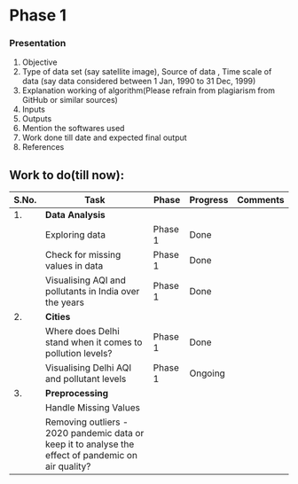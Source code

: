 # Phase 1

### Presentation
1. Objective
2. Type of data set (say satellite image), Source of data , Time scale of data  (say data considered between 1 Jan, 1990 to 31 Dec, 1999)
3. Explanation working of algorithm(Please refrain from plagiarism from GitHub or similar sources)
4. Inputs
5. Outputs
6. Mention the softwares used
7. Work done till date and expected final output
8. References

## Work to do(till now):
| S.No. | Task | Phase | Progress | Comments |
|-|-|-|-|-|
| 1. | **Data Analysis** |  |  |  |
|  | Exploring data | Phase 1 | Done |  |
|  | Check for missing values in data | Phase 1 | Done |  |
|  | Visualising AQI and pollutants in India over the years | Phase 1 | Done |  |
| 2. | **Cities** |  |  |  |
|  | Where does Delhi stand when it comes to pollution levels? | Phase 1 | Done |  |
|  | Visualising Delhi AQI and pollutant levels | Phase 1 | Ongoing |  |
| 3. | **Preprocessing** |  |  |  |
|  | Handle Missing Values |  |  |  |
|  | Removing outliers - 2020 pandemic data or keep it to analyse the effect of pandemic on air quality? |  |  |  |